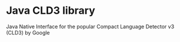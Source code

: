 # Java CLD3 library

Java Native Interface for the popular Compact Language Detector v3 (CLD3) by Google
